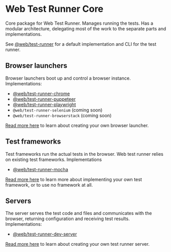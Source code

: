 # Web Test Runner Core

Core package for Web Test Runner. Manages running the tests. Has a modular architecture, delegating most of the work to the separate parts and implementations.

See [@web/test-runner](https://github.com/modernweb-dev/web/tree/master/packages/test-runner) for a default implementation and CLI for the test runner.

## Browser launchers

Browser launchers boot up and control a browser instance. Implementations:

- [@web/test-runner-chrome](https://github.com/modernweb-dev/web/tree/master/packages/test-runner-chrome)
- [@web/test-runner-puppeteer](https://github.com/modernweb-dev/web/tree/master/packages/test-runner-puppeteer)
- [@web/test-runner-playwright](https://github.com/modernweb-dev/web/tree/master/packages/test-runner-playwright)
- `@web/test-runner-selenium` (coming soon)
- `@web/test-runner-browserstack` (coming soon)

[Read more here](./docs/browser-launcher.md) to learn about creating your own browser launcher.

## Test frameworks

Test frameworks run the actual tests in the browser. Web test runner relies on existing test frameworks. Implementations

- [@web/test-runner-mocha](https://github.com/modernweb-dev/web/tree/master/packages/test-runner-mocha)

[Read more here](https://github.com/modernweb-dev/web/tree/master/packages/test-runner-framework) to learn more about implementing your own test framework, or to use no framework at all.

## Servers

The server serves the test code and files and communicates with the browser, returning configuration and receiving test results. Implementations:

- [@web/test-runner-dev-server](https://github.com/modernweb-dev/web/tree/master/packages/test-runner-dev-server)

[Read more here](./docs/dev-server.md) to learn about creating your own test runner server.
